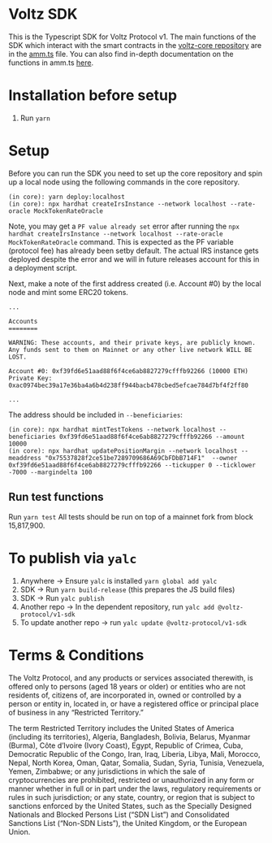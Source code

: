 # Voltz SDK
This is the Typescript SDK for Voltz Protocol v1. The main functions of the SDK which interact with the smart contracts in the [voltz-core repository](https://github.com/Voltz-Protocol/voltz-core) are in the [amm.ts](https://github.com/Voltz-Protocol/v1-sdk/blob/main/src/entities/amm.ts) file. You can also find in-depth documentation on the functions in amm.ts [here](https://docs.voltz.xyz/sdk-and-subgraph/sdk).

# Installation before setup

1. Run `yarn`
# Setup

Before you can run the SDK you need to set up the core repository and spin up a local node using the following commands in the core repository. 

```
(in core): yarn deploy:localhost
(in core): npx hardhat createIrsInstance --network localhost --rate-oracle MockTokenRateOracle
```

Note, you may get a `PF value already set` error after running the `npx hardhat createIrsInstance --network localhost --rate-oracle MockTokenRateOracle` command. This is expected as the PF variable (protocol fee) has already been setby default. The actual IRS instance gets deployed despite the error and we will in future releases account for this in a deployment script.

Next, make a note of the first address created (i.e. Account #0) by the local node and mint some ERC20 tokens.

```
...

Accounts
========

WARNING: These accounts, and their private keys, are publicly known.
Any funds sent to them on Mainnet or any other live network WILL BE LOST.

Account #0: 0xf39fd6e51aad88f6f4ce6ab8827279cfffb92266 (10000 ETH)
Private Key: 0xac0974bec39a17e36ba4a6b4d238ff944bacb478cbed5efcae784d7bf4f2ff80

...
```

The address should be included in `--beneficiaries`:

```
(in core): npx hardhat mintTestTokens --network localhost --beneficiaries 0xf39fd6e51aad88f6f4ce6ab8827279cfffb92266 --amount 10000
(in core): npx hardhat updatePositionMargin --network localhost --meaddress "0x75537828f2ce51be7289709686A69CbFDbB714F1"  --owner 0xf39fd6e51aad88f6f4ce6ab8827279cfffb92266 --tickupper 0 --ticklower -7000 --margindelta 100
```

## Run test functions

Run `yarn test`
All tests should be run on top of a mainnet fork from block 15,817,900.

# To publish via `yalc`

1. Anywhere -> Ensure `yalc` is installed `yarn global add yalc`
2. SDK -> Run `yarn build-release` (this prepares the JS build files)
3. SDK -> Run `yalc publish`
4. Another repo -> In the dependent repository, run `yalc add @voltz-protocol/v1-sdk`
5. To update another repo -> run `yalc update @voltz-protocol/v1-sdk`

# Terms & Conditions
The Voltz Protocol, and any products or services associated therewith, is offered only to persons (aged 18 years or older) or entities who are not residents of, citizens of, are incorporated in, owned or controlled by a person or entity in, located in, or have a registered office or principal place of business in any “Restricted Territory.”  

The term Restricted Territory includes the United States of America (including its territories), Algeria, Bangladesh, Bolivia, Belarus, Myanmar (Burma), Côte d’Ivoire (Ivory Coast), Egypt, Republic of  Crimea, Cuba, Democratic Republic of the Congo, Iran, Iraq, Liberia, Libya, Mali, Morocco, Nepal, North Korea, Oman, Qatar, Somalia, Sudan, Syria, Tunisia, Venezuela, Yemen, Zimbabwe; or any jurisdictions in which the sale of cryptocurrencies are prohibited, restricted or unauthorized in any form or manner whether in full or in part under the laws, regulatory requirements or rules in such jurisdiction; or any state, country, or region that is subject to sanctions enforced by the United States, such as the Specially Designed Nationals and Blocked Persons List (“SDN List”) and Consolidated Sanctions List (“Non-SDN Lists”), the United Kingdom, or the European Union.
